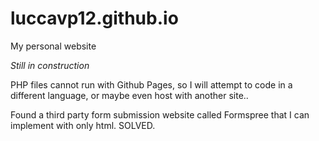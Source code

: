 # luccavp12.github.io

My personal website

*Still in construction*

PHP files cannot run with Github Pages, so I will attempt to code in a different language, or maybe even host with another site..

Found a third party form submission website called Formspree that I can implement with only html. SOLVED.
